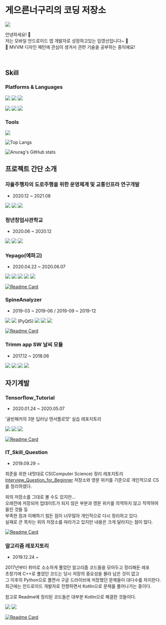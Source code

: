 # 게으른너구리의 코딩 저장소

<img src="https://img.shields.io/badge/dudtjs972@gmail.com-EA4335?style=flat-square&logo=Gmail&logoColor=white"/>

안녕하세요! 👋   
저는 모바일 안드로이드 앱 개발자로 성장하고있는 임영선입니다~ 🌱   
👀 MVVM 디자인 패턴에 관심이 생겨서 관련 기술을 공부하는 중이예요!

<br/>

## Skill

### Platforms & Languages

<img src="https://img.shields.io/badge/TensorFlow-FF6F00?style=flat-square&logo=TensorFlow&logoColor=white"/> <img src="https://img.shields.io/badge/Android Studio-3DDC84?style=flat-square&logo=Android Studio&logoColor=white"/> <img src="https://img.shields.io/badge/Xcode-147EFB?style=flat-square&logo=Xcode&logoColor=white"/>

<img src="https://img.shields.io/badge/Python-3776AB?style=flat-square&logo=Python&logoColor=white"/> <img src="https://img.shields.io/badge/Kotlin-7F52FF?style=flat-square&logo=Kotlin&logoColor=white"/> <img src="https://img.shields.io/badge/Swift-FA7343?style=flat-square&logo=Swift&logoColor=white"/>

### Tools

<img src="https://img.shields.io/badge/GitHub-181717?style=flat-square&logo=GitHub&logoColor=white"/>

![Top Langs](https://github-readme-stats.vercel.app/api/top-langs/?username=ii200400&layout=compact)

![Anurag's GitHub stats](https://github-readme-stats.vercel.app/api?username=ii200400&show_icons=true&count_private=true)

## 프로젝트 간단 소개

### 자율주행차의 도로주행을 위한 운영체계 및 교통인프라 연구개발

+ 2020.12 ~ 2021.08

<img src="https://img.shields.io/badge/Android Studio-3DDC84?style=flat-square&logo=Android Studio&logoColor=white"/> <img src="https://img.shields.io/badge/Kotlin-7F52FF?style=flat-square&logo=Kotlin&logoColor=white"/> <img src="https://img.shields.io/badge/Bluetooth-0082FC?style=flat-square&logo=Bluetooth&logoColor=white"/>

### 청년창업사관학교

+ 2020.06 ~ 2020.12

<img src="https://img.shields.io/badge/Android Studio-3DDC84?style=flat-square&logo=Android Studio&logoColor=white"/> <img src="https://img.shields.io/badge/Kotlin-7F52FF?style=flat-square&logo=Kotlin&logoColor=white"/> <img src="https://img.shields.io/badge/Bluetooth-0082FC?style=flat-square&logo=Bluetooth&logoColor=white"/>

### Yepago(예파고)

+ 2020.04.22 ~ 2020.06.07

<img src="https://img.shields.io/badge/HTML5-E34F26?style=flat-square&logo=HTML5&logoColor=white"/>  <img src="https://img.shields.io/badge/CSS3-1572B6?style=flat-square&logo=CSS3&logoColor=white"/>  <img src="https://img.shields.io/badge/JavaScript-F7DF1E?style=flat-square&logo=JavaScript&logoColor=white"/>  <img src="https://img.shields.io/badge/Bootstrap-7952B3?style=flat-square&logo=Bootstrap&logoColor=white"/> <img src="https://img.shields.io/badge/Netlify-00C7B7?style=flat-square&logo=Netlify&logoColor=ffffff"/>   

[![Readme Card](https://github-readme-stats.vercel.app/api/pin/?username=ii200400&repo=Yepago_page)](https://github.com/ii200400/Yepago_page)

### SpineAnalyzer

+ 2019-03 ~ 2019-06 / 2019-09 ~ 2019-12

<img src="https://img.shields.io/badge/Python-3776AB?style=flat-square&logo=Python&logoColor=white"/> <img src="https://img.shields.io/badge/Qt-41CD52?style=flat-square&logo=Qt&logoColor=white"/> (PyQt5) <img src="https://img.shields.io/badge/CSS3-1572B6?style=flat-square&logo=CSS3&logoColor=white"/> <img src="https://img.shields.io/badge/OpenCV-5C3EE8?style=flat-square&logo=OpenCV&logoColor=white"/> <img src="https://img.shields.io/badge/PyCharm-000000?style=flat-square&logo=PyCharm&logoColor=white"/>

[![Readme Card](https://github-readme-stats.vercel.app/api/pin/?username=ii200400&repo=SpineAnalyzer)](https://github.com/ii200400/SpineAnalyzer)

### Trimm app SW 날씨 모듈

+ 2017.12 ~ 2018.06

<img src="https://img.shields.io/badge/Android Studio-3DDC84?style=flat-square&logo=Android Studio&logoColor=white"/> <img src="https://img.shields.io/badge/Xcode-147EFB?style=flat-square&logo=Xcode&logoColor=white"/> <img src="https://img.shields.io/badge/Kotlin-7F52FF?style=flat-square&logo=Kotlin&logoColor=white"/> <img src="https://img.shields.io/badge/Swift-FA7343?style=flat-square&logo=Swift&logoColor=white"/>

## 자기계발

### Tensorflow_Tutorial

+ 2020.01.24 ~ 2020.05.07

'골빈해커의 3분 딥러닝 텐서플로맛' 실습 레포지토리

<img src="https://img.shields.io/badge/Google Colab-F9AB00?style=flat-square&logo=Google Colab&logoColor=white"/>  <img src="https://img.shields.io/badge/TensorFlow-FF6F00?style=flat-square&logo=TensorFlow&logoColor=white"/>  <img src="https://img.shields.io/badge/Python-3776AB?style=flat-square&logo=Python&logoColor=white"/>

[![Readme Card](https://github-readme-stats.vercel.app/api/pin/?username=ii200400&repo=Tensorflow_Tutorial)](https://github.com/ii200400/Tensorflow_Tutorial)

### IT_Skill_Question

+ 2019.09.29 ~

취준을 위한 내맛대로 CS(Computer Science) 정리 레포지토리   
[Interview_Question_for_Beginner](https://github.com/JaeYeopHan/Interview_Question_for_Beginner) 저장소와 영문 위키를 기준으로 개인적으로 CS를 정리하였다.    

위의 저장소를 그대로 볼 수도 있지만...   
오래전에 저장되어 업데이트가 되지 않은 부분과 영문 위키를 의역하지 않고 직역하여 올린 것들 등   
부족한 점과 이해하기 힘든 점이 너무많아 개인적으로 다시 정리하고 있다.   
실재로 큰 목차는 위의 저장소를 따라가고 있지만 내용은 크게 달라지는 점이 많다.

[![Readme Card](https://github-readme-stats.vercel.app/api/pin/?username=ii200400&repo=IT_Skill_Question)](https://github.com/ii200400/IT_Skill_Question)

### 알고리즘 레포지토리

+ 2019.12.24 ~ 

2017년부터 취미로 소소하게 풀었던 알고리즘 코드들을 모아두고 정리해둔 레포   
초창기에 C++로 풀었던 코드는 당시 저장의 중요성을 몰라 남은 것이 없고   
그 이후의 Python으로 풀면서 구글 드라이브에 저장했던 문제들이 대다수를 차지한다.   
최근에는 안드로이드 개발자로 전향하면서 Kotlin으로 문제를 풀어나가는 중이다.

참고로 Readme에 정리된 코드들은 대부분 Kotlin으로 해결한 것들이다.

<img src="https://img.shields.io/badge/Python-3776AB?style=flat-square&logo=Python&logoColor=white"/> <img src="https://img.shields.io/badge/Kotlin-7F52FF?style=flat-square&logo=Kotlin&logoColor=white"/>

[![Readme Card](https://github-readme-stats.vercel.app/api/pin/?username=ii200400&repo=algorithm)](https://github.com/ii200400/algorithm)

